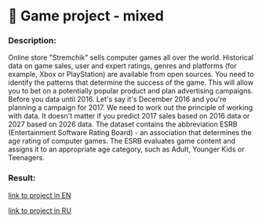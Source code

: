 # 👾 Game project - mixed

### Description:

Online store "Stremchik" sells computer games all over the world. Historical data on game sales, user and expert ratings, genres and platforms (for example, Xbox or PlayStation) are available from open sources. You need to identify the patterns that determine the success of the game. This will allow you to bet on a potentially popular product and plan advertising campaigns. Before you data until 2016. Let's say it's December 2016 and you're planning a campaign for 2017. We need to work out the principle of working with data. It doesn't matter if you predict 2017 sales based on 2016 data or 2027 based on 2026 data. The dataset contains the abbreviation ESRB (Entertainment Software Rating Board) - an association that determines the age rating of computer games. The ESRB evaluates game content and assigns it to an appropriate age category, such as Adult, Younger Kids or Teenagers.

### Result:

[link to project in EN](https://nbviewer.jupyter.org/github/MakarovMcom/Yandex.Practicum/blob/main/4.%20Game%20Project/Game_Project_en.ipynb)

[link to project in RU](https://nbviewer.jupyter.org/github/MakarovMcom/Yandex.Practicum/blob/main/4.%20Game%20Project/Game_Project_ru.ipynb)
